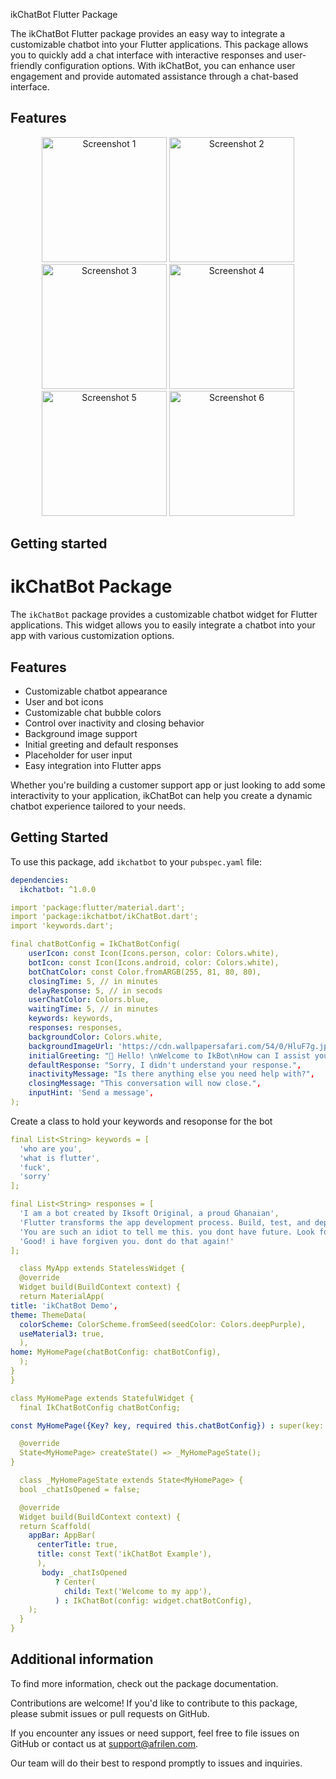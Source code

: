 <!--
This README describes the package. If you publish this package to pub.dev,
this README's contents appear on the landing page for your package.

For information about how to write a good package README, see the guide for
[writing package pages](https://dart.dev/guides/libraries/writing-package-pages).

For general information about developing packages, see the Dart guide for
[creating packages](https://dart.dev/guides/libraries/create-library-packages)
and the Flutter guide for
[developing packages and plugins](https://flutter.dev/developing-packages).
-->

ikChatBot Flutter Package

The ikChatBot Flutter package provides an easy way to integrate a customizable chatbot into your Flutter applications. This package allows you to quickly add a chat interface with interactive responses and user-friendly configuration options. With ikChatBot, you can enhance user engagement and provide automated assistance through a chat-based interface.


## Features

<div align="center">
    <img src="https://github.com/iksoft/ikchatbot/assets/62053085/3651c184-d70b-432a-a387-25a87b7128cd" alt="Screenshot 1" width="200"/>
    <img src="https://github.com/iksoft/ikchatbot/assets/62053085/62039c04-c9ec-4264-b9ef-97d2aac7d502" alt="Screenshot 2" width="200"/>
    <img src="https://github.com/iksoft/ikchatbot/assets/62053085/27608f5b-7f87-4211-ab03-cb4eba95fff9" alt="Screenshot 3" width="200"/>
    <img src="https://github.com/iksoft/ikchatbot/assets/62053085/29047cea-c895-4521-a32f-041258f3c8a8" alt="Screenshot 4" width="200"/>
    <img src="https://github.com/iksoft/ikchatbot/assets/62053085/be15065f-0ca4-4d3f-8567-928204e61150" alt="Screenshot 5" width="200"/>
    <img src="https://github.com/iksoft/ikchatbot/assets/62053085/02ef884b-3b91-4dda-97b5-dace0e2ad8c7" alt="Screenshot 6" width="200"/>
</div>


## Getting started

# ikChatBot Package

The `ikChatBot` package provides a customizable chatbot widget for Flutter applications. This widget allows you to easily integrate a chatbot into your app with various customization options.

## Features

- Customizable chatbot appearance
- User and bot icons
- Customizable chat bubble colors
- Control over inactivity and closing behavior
- Background image support
- Initial greeting and default responses
- Placeholder for user input
- Easy integration into Flutter apps


Whether you're building a customer support app or just looking to add some interactivity to your application, ikChatBot can help you create a dynamic chatbot experience tailored to your needs.

## Getting Started

To use this package, add `ikchatbot` to your `pubspec.yaml` file:

```yaml
dependencies:
  ikchatbot: ^1.0.0
```
```yaml
import 'package:flutter/material.dart';
import 'package:ikchatbot/ikChatBot.dart';
import 'keywords.dart';
```
```yaml
final chatBotConfig = IkChatBotConfig(
    userIcon: const Icon(Icons.person, color: Colors.white),
    botIcon: const Icon(Icons.android, color: Colors.white),
    botChatColor: const Color.fromARGB(255, 81, 80, 80),
    closingTime: 5, // in minutes
    delayResponse: 5, // in secods
    userChatColor: Colors.blue,
    waitingTime: 5, // in minutes
    keywords: keywords,
    responses: responses,
    backgroundColor: Colors.white,
    backgroundImageUrl: 'https://cdn.wallpapersafari.com/54/0/HluF7g.jpg',
    initialGreeting: "👋 Hello! \nWelcome to IkBot\nHow can I assist you today?",
    defaultResponse: "Sorry, I didn't understand your response.",
    inactivityMessage: "Is there anything else you need help with?",
    closingMessage: "This conversation will now close.",
    inputHint: 'Send a message',
);
```

Create a class to hold your keywords and resoponse for the bot
```yaml
final List<String> keywords = [
  'who are you',
  'what is flutter',
  'fuck',
  'sorry'
];

final List<String> responses = [
  'I am a bot created by Iksoft Original, a proud Ghanaian',
  'Flutter transforms the app development process. Build, test, and deploy beautiful mobile, web, desktop, and embedded apps from a single codebase.',
  'You are such an idiot to tell me this. you dont have future. Look for Iksoft Original and seek for knowledge. here is his number +233550138086. call him you lazy deep shit',
  'Good! i have forgiven you. dont do that again!'
];
```

```yaml
  class MyApp extends StatelessWidget {
  @override
  Widget build(BuildContext context) {
  return MaterialApp(
title: 'ikChatBot Demo',
theme: ThemeData(
  colorScheme: ColorScheme.fromSeed(seedColor: Colors.deepPurple),
  useMaterial3: true,
  ),
home: MyHomePage(chatBotConfig: chatBotConfig),
  );
}
}

class MyHomePage extends StatefulWidget {
  final IkChatBotConfig chatBotConfig;

const MyHomePage({Key? key, required this.chatBotConfig}) : super(key: key);

  @override
  State<MyHomePage> createState() => _MyHomePageState();
}

  class _MyHomePageState extends State<MyHomePage> {
  bool _chatIsOpened = false;

  @override
  Widget build(BuildContext context) {
  return Scaffold(
    appBar: AppBar(
      centerTitle: true,
      title: const Text('ikChatBot Example'),
      ),
       body: _chatIsOpened
          ? Center(
            child: Text('Welcome to my app'),
          ) : IkChatBot(config: widget.chatBotConfig),
    );
  }
}

```

## Additional information

To find more information, check out the package documentation.

Contributions are welcome! If you'd like to contribute to this package, please submit issues or pull requests on GitHub.


If you encounter any issues or need support, feel free to file issues on GitHub or contact us at support@afrilen.com.

Our team will do their best to respond promptly to issues and inquiries.
